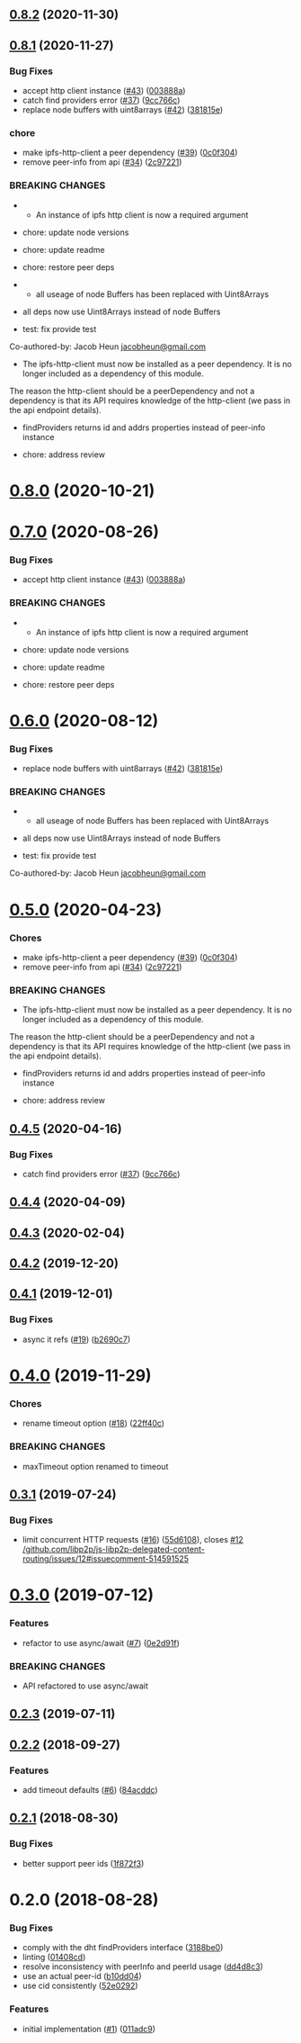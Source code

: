 ## [0.8.2](https://github.com/libp2p/js-libp2p-delegated-content-routing/compare/v0.8.1...v0.8.2) (2020-11-30)



## [0.8.1](https://github.com/libp2p/js-libp2p-delegated-content-routing/compare/v0.4.1...v0.8.1) (2020-11-27)


### Bug Fixes

* accept http client instance ([#43](https://github.com/libp2p/js-libp2p-delegated-content-routing/issues/43)) ([003888a](https://github.com/libp2p/js-libp2p-delegated-content-routing/commit/003888a8eab1c8bd5aaed7adec58e8722ec4b2ff))
* catch find providers error ([#37](https://github.com/libp2p/js-libp2p-delegated-content-routing/issues/37)) ([9cc766c](https://github.com/libp2p/js-libp2p-delegated-content-routing/commit/9cc766cb6ee9525f46843f2cbb30802f7da0f039))
* replace node buffers with uint8arrays ([#42](https://github.com/libp2p/js-libp2p-delegated-content-routing/issues/42)) ([381815e](https://github.com/libp2p/js-libp2p-delegated-content-routing/commit/381815e0cd10cba6ee4d21ba46f8ddda9df4da83))


### chore

* make ipfs-http-client a peer dependency ([#39](https://github.com/libp2p/js-libp2p-delegated-content-routing/issues/39)) ([0c0f304](https://github.com/libp2p/js-libp2p-delegated-content-routing/commit/0c0f304217eb40fe96278b6f7bfafb6a77900a83))
* remove peer-info from api ([#34](https://github.com/libp2p/js-libp2p-delegated-content-routing/issues/34)) ([2c97221](https://github.com/libp2p/js-libp2p-delegated-content-routing/commit/2c972211b002ecc9f3a9cd2fa0fba04b08b854f8))


### BREAKING CHANGES

* - An instance of ipfs http client is now a required argument

* chore: update node versions

* chore: update readme

* chore: restore peer deps
* - all useage of node Buffers has been replaced with Uint8Arrays
- all deps now use Uint8Arrays instead of node Buffers

* test: fix provide test

Co-authored-by: Jacob Heun <jacobheun@gmail.com>
* The ipfs-http-client must now be installed
as a peer dependency. It is no longer included as a dependency
of this module.

The reason the http-client should be a peerDependency and
not a dependency is that its API requires knowledge of the
http-client (we pass in the api endpoint details).
* findProviders returns id and addrs properties instead of peer-info instance

* chore: address review



# [0.8.0](https://github.com/libp2p/js-libp2p-delegated-content-routing/compare/v0.7.0...v0.8.0) (2020-10-21)



<a name="0.7.0"></a>
# [0.7.0](https://github.com/libp2p/js-libp2p-delegated-content-routing/compare/v0.6.0...v0.7.0) (2020-08-26)


### Bug Fixes

* accept http client instance ([#43](https://github.com/libp2p/js-libp2p-delegated-content-routing/issues/43)) ([003888a](https://github.com/libp2p/js-libp2p-delegated-content-routing/commit/003888a))


### BREAKING CHANGES

* - An instance of ipfs http client is now a required argument

* chore: update node versions

* chore: update readme

* chore: restore peer deps



<a name="0.6.0"></a>
# [0.6.0](https://github.com/libp2p/js-libp2p-delegated-content-routing/compare/v0.5.0...v0.6.0) (2020-08-12)


### Bug Fixes

* replace node buffers with uint8arrays ([#42](https://github.com/libp2p/js-libp2p-delegated-content-routing/issues/42)) ([381815e](https://github.com/libp2p/js-libp2p-delegated-content-routing/commit/381815e))


### BREAKING CHANGES

* - all useage of node Buffers has been replaced with Uint8Arrays
- all deps now use Uint8Arrays instead of node Buffers

* test: fix provide test

Co-authored-by: Jacob Heun <jacobheun@gmail.com>



<a name="0.5.0"></a>
# [0.5.0](https://github.com/libp2p/js-libp2p-delegated-content-routing/compare/v0.4.5...v0.5.0) (2020-04-23)


### Chores

* make ipfs-http-client a peer dependency ([#39](https://github.com/libp2p/js-libp2p-delegated-content-routing/issues/39)) ([0c0f304](https://github.com/libp2p/js-libp2p-delegated-content-routing/commit/0c0f304))
* remove peer-info from api ([#34](https://github.com/libp2p/js-libp2p-delegated-content-routing/issues/34)) ([2c97221](https://github.com/libp2p/js-libp2p-delegated-content-routing/commit/2c97221))


### BREAKING CHANGES

* The ipfs-http-client must now be installed
as a peer dependency. It is no longer included as a dependency
of this module.

The reason the http-client should be a peerDependency and
not a dependency is that its API requires knowledge of the
http-client (we pass in the api endpoint details).
* findProviders returns id and addrs properties instead of peer-info instance

* chore: address review



<a name="0.4.5"></a>
## [0.4.5](https://github.com/libp2p/js-libp2p-delegated-content-routing/compare/v0.4.4...v0.4.5) (2020-04-16)


### Bug Fixes

* catch find providers error ([#37](https://github.com/libp2p/js-libp2p-delegated-content-routing/issues/37)) ([9cc766c](https://github.com/libp2p/js-libp2p-delegated-content-routing/commit/9cc766c))



<a name="0.4.4"></a>
## [0.4.4](https://github.com/libp2p/js-libp2p-delegated-content-routing/compare/v0.4.3...v0.4.4) (2020-04-09)



<a name="0.4.3"></a>
## [0.4.3](https://github.com/libp2p/js-libp2p-delegated-content-routing/compare/v0.4.2...v0.4.3) (2020-02-04)



<a name="0.4.2"></a>
## [0.4.2](https://github.com/libp2p/js-libp2p-delegated-content-routing/compare/v0.4.1...v0.4.2) (2019-12-20)



<a name="0.4.1"></a>
## [0.4.1](https://github.com/libp2p/js-libp2p-delegated-content-routing/compare/v0.4.0...v0.4.1) (2019-12-01)


### Bug Fixes

* async it refs ([#19](https://github.com/libp2p/js-libp2p-delegated-content-routing/issues/19)) ([b2690c7](https://github.com/libp2p/js-libp2p-delegated-content-routing/commit/b2690c7))



<a name="0.4.0"></a>
# [0.4.0](https://github.com/libp2p/js-libp2p-delegated-content-routing/compare/v0.3.1...v0.4.0) (2019-11-29)


### Chores

* rename timeout option ([#18](https://github.com/libp2p/js-libp2p-delegated-content-routing/issues/18)) ([22ff40c](https://github.com/libp2p/js-libp2p-delegated-content-routing/commit/22ff40c))


### BREAKING CHANGES

* maxTimeout option renamed to timeout



<a name="0.3.1"></a>
## [0.3.1](https://github.com/libp2p/js-libp2p-delegated-content-routing/compare/v0.3.0...v0.3.1) (2019-07-24)


### Bug Fixes

* limit concurrent HTTP requests ([#16](https://github.com/libp2p/js-libp2p-delegated-content-routing/issues/16)) ([55d6108](https://github.com/libp2p/js-libp2p-delegated-content-routing/commit/55d6108)), closes [#12](https://github.com/libp2p/js-libp2p-delegated-content-routing/issues/12) [/github.com/libp2p/js-libp2p-delegated-content-routing/issues/12#issuecomment-514591525](https://github.com//github.com/libp2p/js-libp2p-delegated-content-routing/issues/12/issues/issuecomment-514591525)



<a name="0.3.0"></a>
# [0.3.0](https://github.com/libp2p/js-libp2p-delegated-content-routing/compare/v0.2.3...v0.3.0) (2019-07-12)


### Features

* refactor to use async/await ([#7](https://github.com/libp2p/js-libp2p-delegated-content-routing/issues/7)) ([0e2d91f](https://github.com/libp2p/js-libp2p-delegated-content-routing/commit/0e2d91f))


### BREAKING CHANGES

* API refactored to use async/await



<a name="0.2.3"></a>
## [0.2.3](https://github.com/libp2p/js-libp2p-delegated-content-routing/compare/v0.2.2...v0.2.3) (2019-07-11)



<a name="0.2.2"></a>
## [0.2.2](https://github.com/libp2p/js-libp2p-delegated-content-routing/compare/v0.2.1...v0.2.2) (2018-09-27)


### Features

* add timeout defaults ([#6](https://github.com/libp2p/js-libp2p-delegated-content-routing/issues/6)) ([84acddc](https://github.com/libp2p/js-libp2p-delegated-content-routing/commit/84acddc))



<a name="0.2.1"></a>
## [0.2.1](https://github.com/libp2p/js-libp2p-delegated-content-routing/compare/v0.2.0...v0.2.1) (2018-08-30)


### Bug Fixes

* better support peer ids ([1f872f3](https://github.com/libp2p/js-libp2p-delegated-content-routing/commit/1f872f3))



<a name="0.2.0"></a>
# 0.2.0 (2018-08-28)


### Bug Fixes

* comply with the dht findProviders interface ([3188be0](https://github.com/libp2p/js-libp2p-delegated-content-routing/commit/3188be0))
* linting ([01408cd](https://github.com/libp2p/js-libp2p-delegated-content-routing/commit/01408cd))
* resolve inconsistency with peerInfo and peerId usage ([dd4d8c3](https://github.com/libp2p/js-libp2p-delegated-content-routing/commit/dd4d8c3))
* use an actual peer-id ([b10dd04](https://github.com/libp2p/js-libp2p-delegated-content-routing/commit/b10dd04))
* use cid consistently ([52e0292](https://github.com/libp2p/js-libp2p-delegated-content-routing/commit/52e0292))


### Features

* initial implementation ([#1](https://github.com/libp2p/js-libp2p-delegated-content-routing/issues/1)) ([011adc9](https://github.com/libp2p/js-libp2p-delegated-content-routing/commit/011adc9))



